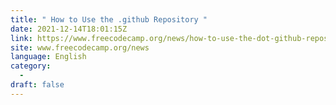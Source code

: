 ```yaml
---
title: " How to Use the .github Repository "
date: 2021-12-14T18:01:15Z
link: https://www.freecodecamp.org/news/how-to-use-the-dot-github-repository/?utm_medium=RSS&utm_source=news.12bit.vn
site: www.freecodecamp.org/news
language: English
category:
  -   
draft: false
---
```


